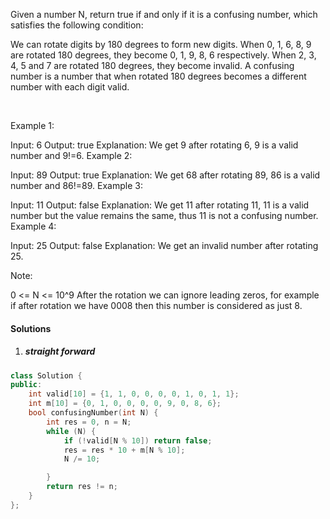 Given a number N, return true if and only if it is a confusing number, which satisfies the following condition:

We can rotate digits by 180 degrees to form new digits. When 0, 1, 6, 8, 9 are rotated 180 degrees, they become 0, 1, 9, 8, 6 respectively. When 2, 3, 4, 5 and 7 are rotated 180 degrees, they become invalid. A confusing number is a number that when rotated 180 degrees becomes a different number with each digit valid.

 

Example 1:



Input: 6
Output: true
Explanation: 
We get 9 after rotating 6, 9 is a valid number and 9!=6.
Example 2:



Input: 89
Output: true
Explanation: 
We get 68 after rotating 89, 86 is a valid number and 86!=89.
Example 3:



Input: 11
Output: false
Explanation: 
We get 11 after rotating 11, 11 is a valid number but the value remains the same, thus 11 is not a confusing number.
Example 4:



Input: 25
Output: false
Explanation: 
We get an invalid number after rotating 25.
 

Note:

0 <= N <= 10^9
After the rotation we can ignore leading zeros, for example if after rotation we have 0008 then this number is considered as just 8.

#### Solutions

1. ##### straight forward

```cpp
class Solution {
public:
    int valid[10] = {1, 1, 0, 0, 0, 0, 1, 0, 1, 1};
    int m[10] = {0, 1, 0, 0, 0, 0, 9, 0, 8, 6};
    bool confusingNumber(int N) {
        int res = 0, n = N;
        while (N) {
            if (!valid[N % 10]) return false;
            res = res * 10 + m[N % 10];
            N /= 10;

        }
        return res != n;
    }
};
```
